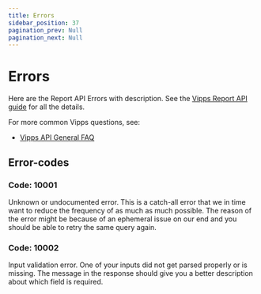 ```yaml
---
title: Errors
sidebar_position: 37
pagination_prev: Null
pagination_next: Null
---
```


# Errors

Here are the Report API Errors with description.
See the
[Vipps Report API guide](overview.md)
for all the details.

For more common Vipps questions, see:

* [Vipps API General FAQ](https://developer.vippsmobilepay.com/docs/faqs)

## Error-codes

### Code: 10001

Unknown or undocumented error. This is a catch-all error that we in time want to reduce the frequency of as much as much possible. The reason of the error might be because of an ephemeral issue on our end and you should be able to retry the same query again.

### Code: 10002

Input validation error. One of your inputs did not get parsed properly or is missing. The message in the response should give you a better description about which field is required.
